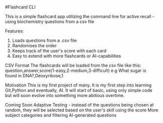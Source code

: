 #Flashcard CLI

This is a simple flashcard app utilizing the command line for active recall - using biochemistry questions from a csv file

Features:
1) Loads questions from a .csv file
2) Randomises the order
3) Keeps track of the user's score with each card
4) Easy to extend with more flashcards or AI-capabilities

CSV Format
The flashcards will be loaded from the csv file like this:
question,answer,score(1-easy,2-medium,3-difficult)
e.g
What sugar is found in DNA?,Deoxyribose,1

Motivation
This is my first project of many. It is my first step into learning Git,Python and eventually, AI. It will start of basic, using only simple code but will soon evolve into something more abitious overtime.

Coming Soon
Adaptive Testing - instead of the questions being chosen at random, they will be selected based on the user's skill using the score
More subject categories and filtering
AI-generated questions

